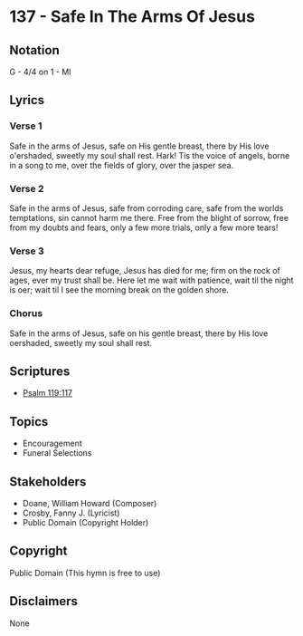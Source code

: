 # 137 - Safe In The Arms Of Jesus

## Notation

G - 4/4 on 1 - MI

## Lyrics

### Verse 1

Safe in the arms of Jesus, safe on His gentle breast, there by His love o'ershaded, sweetly my soul shall rest. Hark! Tis the voice of angels, borne in a song to me, over the fields of glory, over the jasper sea.

### Verse 2

Safe in the arms of Jesus, safe from corroding care, safe from the worlds temptations, sin cannot harm me there. Free from the blight of sorrow, free from my doubts and fears, only a few more trials, only a few more tears!

### Verse 3

Jesus, my hearts dear refuge, Jesus has died for me; firm on the rock of ages, ever my trust shall be. Here let me wait with patience, wait til the night is oer; wait til I see the morning break on the golden shore.

### Chorus

Safe in the arms of Jesus, safe on his gentle breast, there by His love oershaded, sweetly my soul shall rest.


## Scriptures

- [Psalm 119:117](https://www.biblegateway.com/passage/?search=Psalm%20119%3A117)

## Topics

- Encouragement
- Funeral Selections

## Stakeholders

- Doane, William Howard (Composer)
- Crosby, Fanny J. (Lyricist)
- Public Domain (Copyright Holder)

## Copyright

Public Domain
(This hymn is free to use)

## Disclaimers

None

